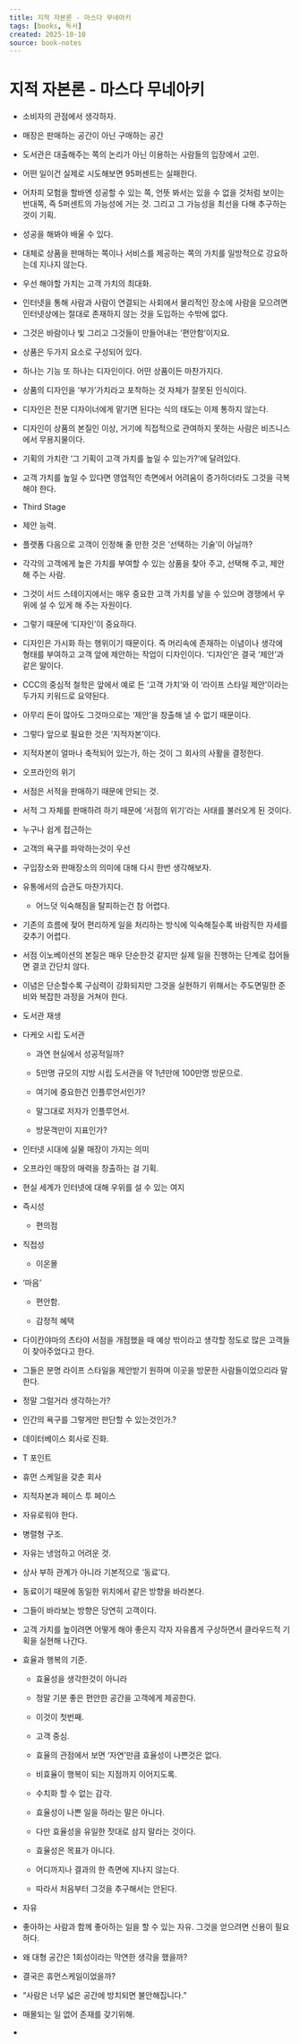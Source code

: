 ```yaml
---
title: 지적 자본론 - 마스다 무네아키
tags: [books, 독서]
created: 2025-10-10
source: book-notes
---
```


# 지적 자본론 - 마스다 무네아키



- 소비자의 관점에서 생각하자.

- 매장은 판매하는 공간이 아닌 구매하는 공간

- 도서관은 대출해주는 쪽의 논리가 아닌 이용하는 사람들의 입장에서 고민.

- 어떤 일이건 실제로 시도해보면 95퍼센트는 실패한다.

- 어차피 모험을 할바엔 성공할 수 있는 쪽, 언뜻 봐서는 있을 수 없을 것처럼 보이는 반대쪽, 즉 5퍼센트의 가능성에 거는 것. 그리고 그 가능성을 최선을 다해 추구하는 것이 기획.

- 성공을 해봐야 배울 수 있다.

- 대체로 상품을 판매하는 쪽이나 서비스를 제공하는 쪽의 가치를 일방적으로 강요하는데 지나지 않는다.

- 우선 해야할 가치는 고객 가치의 최대화.

- 인터넷을 통해 사람과 사람이 연결되는 사회에서 물리적인 장소에 사람을 모으려면 인터넷상에는 절대로 존재하지 않는 것을 도입하는 수밖에 없다.

- 그것은 바람이나 빛 그리고 그것들이 만들어내는 ‘편안함’이지요.

- 상품은 두가지 요소로 구성되어 있다.

- 하나는 기능 또 하나는 디자인이다. 어떤 상품이든 마찬가지다.

- 상품의 디자인을 ‘부가’가치라고 포착하는 것 자체가 잘못된 인식이다.

- 디자인은 전문 디자이너에게 맡기면 된다는 식의 태도는 이제 통하지 않는다.

- 디자인이 상품의 본질인 이상, 거기에 직접적으로 관여하지 못하는 사람은 비즈니스에서 무용지물이다.

- 기획의 가치란 ‘그 기획이 고객 가치를 높일 수 있는가?’에 달려있다.

- 고객 가치를 높일 수 있다면 영업적인 측면에서 어려움이 증가하더라도 그것을 극복해야 한다.

- Third Stage

- 제안 능력.

- 플랫폼 다음으로 고객이 인정해 줄 만한 것은 ‘선택하는 기술’이 아닐까?

- 각각의 고객에게 높은 가치를 부여할 수 있는 상품을 찾아 주고, 선택해 주고, 제안해 주는 사람. 

- 그것이 서드 스테이지에서는 매우 중요한 고객 가치를 낳을 수 있으며 경쟁에서 우위에 설 수 있게 해 주는 자원이다.

- 그렇기 때문에 ‘디자인’이 중요하다.

- 디자인은 가시화 하는 행위이기 때문이다. 즉 머리속에 존재하는 이념이나 생각에 형태를 부여하고 고객 앞에 제안하는 작업이 디자인이다. ‘디자인’은 결국 ‘제안’과 같은 말이다.

- CCC의 중심적 철학은 앞에서 예로 든 ‘고객 가치’와 이 ‘라이프 스타일 제안’이라는 두가지 키워드로 요약된다.

- 아무리 돈이 많아도 그것마으로는 ‘제안’을 창출해 낼 수 없기 때문이다.

- 그렇다 앞으로 필요한 것은 ‘지적자본’이다. 

- 지적자본이 얼마나 축적되어 있는가, 하는 것이 그 회사의 사활을 결정한다.

- 오프라인의 위기

- 서점은 서적을 판매하기 때문에 안되는 것.

- 서적 그 자체를 판매하려 하기 때문에 ‘서점의 위기’라는 사태를 불러오게 된 것이다.

- 누구나 쉽게 접근하는

- 고객의 욕구를 파악하는것이 우선

- 구입장소와 판매장소의 의미에 대해 다시 한번 생각해보자.

- 유통에서의 습관도 마찬가지다.

  - 어느덧 익숙해짐을 탈피하는건 참 어렵다.

- 기존의 흐름에 젖어 편리하게 일을 처리하는 방식에 익숙해질수록 바람직한 자세를 갖추기 어렵다.

- 서점 이노베이션의 본질은 매우 단순한것 같지만 실제 일을 진행하는 단계로 접어들면 결코 간단치 않다.

- 이념은 단순할수록 구심력이 강화되지만 그것을 실현하기 위해서는 주도면밀한 준비와 복잡한 과정을 거쳐야 한다.

- 도서관 재생

- 다케오 시립 도서관

  - 과연 현실에서 성공적일까?

  - 5만명 규모의 지방 시립 도서관을 약 1년만에 100만명 방문으로.

  - 여기에 중요한건 인플루언서인가?

  - 말그대로 저자가 인플루언서.

  - 방문객만이 지표인가?

- 인터넷 시대에 실물 매장이 가지는 의미

- 오프라인 매장의 매력을 창출하는 걸 기획.

- 현실 세계가 인터넷에 대해 우위를 설 수 있는 여지

- 즉시성

  - 편의점

- 직접성

  - 이온몰

- ‘마음’

  - 편안함.

  - 감정적 혜택

- 다이칸야마의 츠타야 서점을 개점했을 때 예상 밖이라고 생각할 정도로 많은 고객들이 찾아주었다고 한다.

- 그들은 분명 라이프 스타일을 제안받기 원하며 이곳을 방문한 사람들이었으리라 말한다.

- 정말 그럴거라 생각하는가?

- 인간의 욕구를 그렇게만 판단할 수 있는것인가.?

- 데이터베이스 회사로 진화.

- T 포인트

- 휴먼 스케일을 갖춘 회사

- 지적자본과 페이스 투 페이스

- 자유로워야 한다.

- 병렬형 구조.

- 자유는 냉엄하고 어려운 것.

- 상사 부하 관계가 아니라 기본적으로 ‘동료’다.

- 동료이기 때문에 동일한 위치에서 같은 방향을 바라본다.

- 그들이 바라보는 방향은 당연히 고객이다.

- 고객 가치를 높이려면 어떻게 해야 좋은지 각자 자유롭게 구상하면서 클라우드적 기획을 실현해 나간다.

- 효율과 행복의 기준.

  - 효율성을 생각한것이 아니라

  - 정말 기분 좋은 편안한 공간을 고객에게 제공한다.

  - 이것이 첫번째.

  - 고객 중심.

  - 효율의 관점에서 보면 ‘자연’만큼 효율성이 나쁜것은 없다.

  - 비효율이 행복이 되는 지점까지 이어지도록.

  - 수치화 할 수 없는 감각.

  - 효율성이 나쁜 일을 하라는 말은 아니다.

  - 다만 효율성을 유일한 잣대로 삼지 말라는 것이다.

  - 효율성은 목표가 아니다.

  - 어디까지나 결과의 한 측면에 지나지 않는다.

  - 따라서 처음부터 그것을 추구해서는 안된다.

- 자유

- 좋아하는 사람과 함께 좋아하는 일을 할 수 있는 자유. 그것을 얻으려면 신용이 필요하다.

- 왜 대형 공간은 1회성이라는 막연한 생각을 했을까?

- 결국은 휴먼스케일이었을까?

- “사람은 너무 넓은 공간에 방치되면 불안해집니다.”

- 매몰되는 일 없어 존재를 갖기위해.

-
